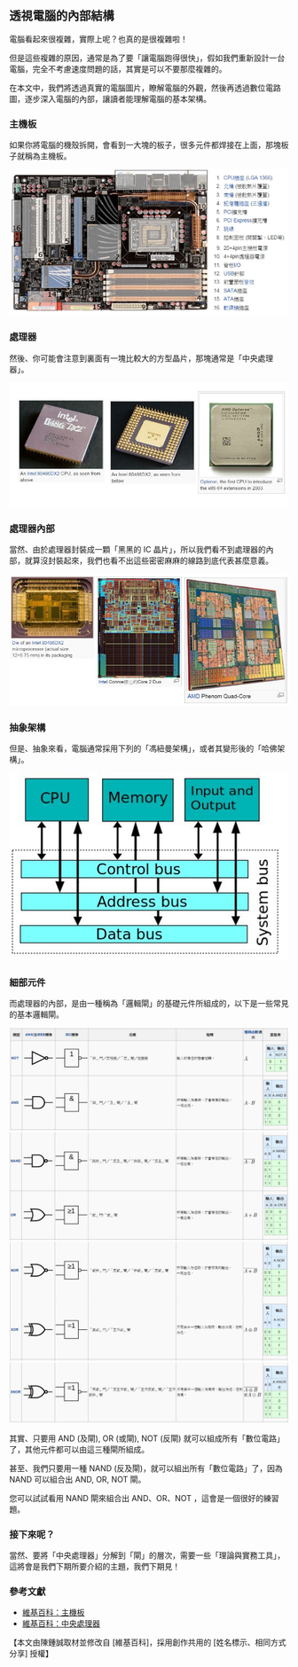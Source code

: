 ## 透視電腦的內部結構

電腦看起來很複雜，實際上呢？也真的是很複雜啦！

但是這些複雜的原因，通常是為了要「讓電腦跑得很快」，假如我們重新設計一台電腦，完全不考慮速度問題的話，其實是可以不要那麼複雜的。

在本文中，我們將透過真實的電腦圖片，瞭解電腦的外觀，然後再透過數位電路圖，逐步深入電腦的內部，讓讀者能理解電腦的基本架構。

### 主機板

如果你將電腦的機殼拆開，會看到一大塊的板子，很多元件都焊接在上面，那塊板子就稱為主機板。

![圖、LGA 1366主機板包含南橋和北橋，後來的主機板僅有南橋，北橋已整合到CPU](../img/motherboard1.jpg)

### 處理器

然後、你可能會注意到裏面有一塊比較大的方型晶片，那塊通常是「中央處理器」。

![](../img/x86_CPU.jpg)

### 處理器內部

當然、由於處理器封裝成一顆「黑黑的 IC 晶片」，所以我們看不到處理器的內部，就算沒封裝起來，我們也看不出這些密密麻麻的線路到底代表甚麼意義。

![](../img/cpu_inside.jpg)

### 抽象架構

但是、抽象來看，電腦通常採用下列的「馮紐曼架構」，或者其變形後的「哈佛架構」。

![圖、單匯流排的馮紐曼架構](../img/SingleBusArchitecture.jpg)

### 細部元件

而處理器的內部，是由一種稱為「邏輯閘」的基礎元件所組成的，以下是一些常見的基本邏輯閘。

![](../img/gate1.jpg)
![](../img/gate2.jpg)
![](../img/gate3.jpg)
![](../img/gate4.jpg)

其實、只要用 AND (及閘), OR (或閘), NOT (反閘) 就可以組成所有「數位電路」了，其他元件都可以由這三種閘所組成。

甚至、我們只要用一種 NAND (反及閘)，就可以組出所有「數位電路」了，因為 NAND 可以組合出 AND, OR, NOT 閘。

您可以試試看用 NAND 閘來組合出 AND、OR、NOT ，這會是一個很好的練習題。

### 接下來呢？

當然、要將「中央處理器」分解到「閘」的層次，需要一些「理論與實務工具」，這將會是我們下期所要介紹的主題，我們下期見！

### 參考文獻
* [維基百科：主機板](http://zh.wikipedia.org/wiki/%E4%B8%BB%E6%9D%BF)
* [維基百科：中央處理器](http://zh.wikipedia.org/wiki/%E4%B8%AD%E5%A4%AE%E5%A4%84%E7%90%86%E5%99%A8)


【本文由陳鍾誠取材並修改自 [維基百科]，採用創作共用的 [姓名標示、相同方式分享] 授權】

